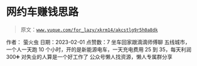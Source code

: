# 网约车赚钱思路

> 原文：[`www.yuque.com/for_lazy/xkrm14/akcstlg9r5h0a8dk`](https://www.yuque.com/for_lazy/xkrm14/akcstlg9r5h0a8dk)

<ne-p id="u3d62a247" data-lake-id="u3d62a247"><ne-text id="uda04b25b">作者： 萤火虫</ne-text></ne-p> <ne-p id="u18878eb9" data-lake-id="u18878eb9"><ne-text id="ub2256b48">日期：2023-02-01</ne-text></ne-p> <ne-p id="u7693da0f" data-lake-id="u7693da0f"><ne-text id="u0a0a210d">点赞数：</ne-text><ne-text id="ue8c41a8f" ne-bold="true">7</ne-text></ne-p> <ne-hole id="u9ca33519" data-lake-id="u9ca33519"><ne-card data-card-name="hr" data-card-type="block" id="LFZ1f" data-event-boundary="card"><ne-p id="u64669cb7" data-lake-id="u64669cb7"><ne-text id="ub53d8425">坐车回家跟滴滴师傅聊 五线城市，一个人一天跑 10 个小时，开的是新能源电车，一天充电费用 25 到 35，每天利润 300➕ 对失业的人算是一个好工作了</ne-text></ne-p> <ne-hole id="u66a544b5" data-lake-id="u66a544b5"><ne-card data-card-name="hr" data-card-type="block" id="rUhSe" data-event-boundary="card"><ne-p id="u340bf3d1" data-lake-id="u340bf3d1"><ne-text id="u6f3c56e1">公众号懒人找资源，懒人专属群分享</ne-text></ne-p></ne-card></ne-hole></ne-card></ne-hole>